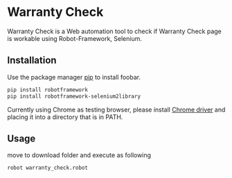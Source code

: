 # Warranty Check

Warranty Check is a Web automation tool to check if Warranty Check page is workable using Robot-Framework, Selenium.

## Installation

Use the package manager [pip](https://pip.pypa.io/en/stable/) to install foobar.

```bash
pip install robotframework
pip install robotframework-selenium2library
```
Currently using Chrome as testing browser, please install [Chrome driver](https://chromedriver.chromium.org/downloads) and placing it into a directory that is in PATH.

## Usage

move to download folder and execute as following

```
robot warranty_check.robot
```